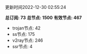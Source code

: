 更新时间2022-12-30 02:55:24

**总订阅: 73**
**总节点: 1500**
**有效节点: 467**
- trojan节点: 42
- ss节点: 175
- v2ray节点: 246
- ssr节点: 4
